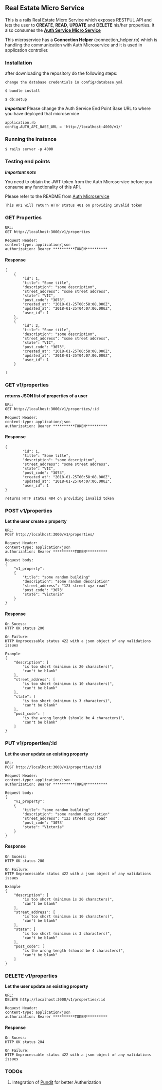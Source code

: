 ## Real Estate Micro Service

This is a rails Real Estate Micro Service which exposes RESTFUL API and lets the user  to **CREATE**, **READ**, **UPDATE** and **DELETE** his/her properties. It also consumes the **[Auth Service Micro Service](https://github.com/saluminati/auth-service)**

This microservice has a **Connection Helper** (connection_helper.rb) which is handling the communication with Auth Microservice and it is used in application controller.


### Installation
after downloading the repository do the following steps:
```
change the database credentials in config/database.yml
```
```
$ bundle install
```
```
$ db:setup
```
***Important***
Please change the Auth Service End Point  Base URL to where you have deployed that microservice
```
application.rb
config.AUTH_API_BASE_URL = 'http://localhost:4000/v1/'
```


### Running the instance
```
$ rails server -p 4000
```
### Testing end points
***Important note***

You need to obtain the JWT token from the Auth Microservice before you consume any functionality of this API.

Please refer to the README from [Auth Microservice](https://github.com/saluminati/auth-service)

```
This API will return HTTP status 401 on providing invalid token
```



### GET Properties
```
URL:
GET http://localhost:3000/v1/properties

Request Header:
content-type: application/json
authorization: Bearer **********TOKEN**********
```
#### Response
```
[
    {
        "id": 1,
        "title": "Some title",
        "description": "some description",
        "street_address": "some street address",
        "state": "VIC",
        "post_code": "3073",
        "created_at": "2018-01-25T00:58:08.000Z",
        "updated_at": "2018-01-25T04:07:06.000Z",
        "user_id": 1
    },
    {
        "id": 2,
        "title": "Some title",
        "description": "some description",
        "street_address": "some street address",
        "state": "VIC",
        "post_code": "3073",
        "created_at": "2018-01-25T00:58:08.000Z",
        "updated_at": "2018-01-25T04:07:06.000Z",
        "user_id": 1
    }

]
```



### GET v1/properties

**returns JSON list of properties of a user**
```
URL:
GET http://localhost:3000/v1/properties/:id

Request Header:
content-type: application/json
authorization: Bearer **********TOKEN**********

```

#### Response
```
{
        "id": 1,
        "title": "Some title",
        "description": "some description",
        "street_address": "some street address",
        "state": "VIC",
        "post_code": "3073",
        "created_at": "2018-01-25T00:58:08.000Z",
        "updated_at": "2018-01-25T04:07:06.000Z",
        "user_id": 1
}
```

```
returns HTTP status 404 on providing invalid token
```

### POST v1/properties
**Let the user create a property**
```
URL:
POST http://localhost:3000/v1/properties/

Request Header:
content-type: application/json
authorization: Bearer **********TOKEN**********

Request body:
{
	"v1_property":
	{
		"title": "some random building"
	    "description": "some random description"
	    "street_address": "123 street xyz road"
	    "post_code": "3073'
	    "state": "Victoria"
	}
}

```

#### Response
```
On Sucess:
HTTP OK status 200

On Failure:
HTTP Unprocessable status 422 with a json object of any validations issues

Example
{
    "description": [
        "is too short (minimum is 20 characters)",
        "can't be blank"
    ],
    "street_address": [
        "is too short (minimum is 10 characters)",
        "can't be blank"
    ],
    "state": [
        "is too short (minimum is 3 characters)",
        "can't be blank"
    ],
    "post_code": [
        "is the wrong length (should be 4 characters)",
        "can't be blank"
    ]
}
```

### PUT v1/properties/:id
**Let the user update an existing property**
```
URL:
POST http://localhost:3000/v1/properties/:id

Request Header:
content-type: application/json
authorization: Bearer **********TOKEN**********

Request body:
{
	"v1_property":
	{
		"title": "some random building"
	    "description": "some random description"
	    "street_address": "123 street xyz road"
	    "post_code": "3073'
	    "state": "Victoria"
	}
}

```

#### Response
```
On Sucess:
HTTP OK status 200

On Failure:
HTTP Unprocessable status 422 with a json object of any validations issues

Example
{
    "description": [
        "is too short (minimum is 20 characters)",
        "can't be blank"
    ],
    "street_address": [
        "is too short (minimum is 10 characters)",
        "can't be blank"
    ],
    "state": [
        "is too short (minimum is 3 characters)",
        "can't be blank"
    ],
    "post_code": [
        "is the wrong length (should be 4 characters)",
        "can't be blank"
    ]
}
```


### DELETE v1/properties
**Let the user update an existing property**
```
URL:
DELETE http://localhost:3000/v1/properties/:id

Request Header:
content-type: application/json
authorization: Bearer **********TOKEN**********
```

#### Response
```
On Sucess:
HTTP OK status 204

On Failure:
HTTP Unprocessable status 422 with a json object of any validations issues
```



### TODOs

 1. Integration of [Pundit](https://github.com/varvet/pundit) for better Autherization
